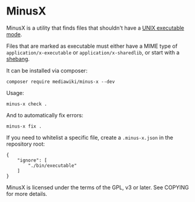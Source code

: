 MinusX
======

MinusX is a utility that finds files that shouldn't have a
[UNIX executable mode](https://en.wikipedia.org/wiki/Modes_(Unix)).

Files that are marked as executable must either have a MIME type of
`application/x-executable` or `application/x-sharedlib`, or start with
a [shebang](https://en.wikipedia.org/wiki/Shebang_(Unix)).

It can be installed via composer:

`composer require mediawiki/minus-x --dev`

Usage:

`minus-x check .`

And to automatically fix errors:

`minus-x fix .`


If you need to whitelist a specific file, create a `.minus-x.json` in
the repository root:

```
{
	"ignore": [
		"./bin/executable"
	]
}
```


MinusX is licensed under the terms of the GPL, v3 or later. See COPYING
for more details.
